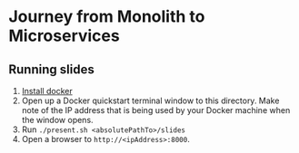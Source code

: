 # Journey from Monolith to Microservices

## Running slides
1. [Install docker](https://docs.docker.com/engine/installation/mac/)
2. Open up a Docker quickstart terminal window to this directory. Make note
of the IP address that is being used by your Docker machine when the window opens.
3. Run `./present.sh <absolutePathTo>/slides`
4. Open a browser to `http://<ipAddress>:8000`.
